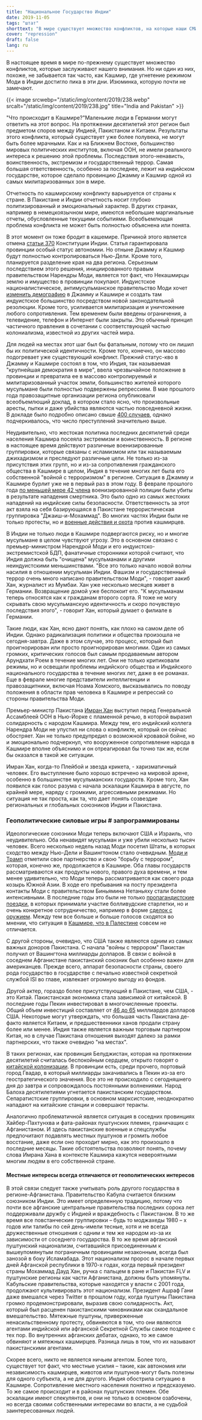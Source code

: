 ```yaml
---
title: "Национальное Государство Индии"
date: 2019-11-05
tags: "штат"
shorttext: "В мире существует множество конфликтов, на которые наши СМИ не обращают внимания. Это также включает Индию, националист хочет отменить меньшинства."
cover: "repression"
draft: false
lang: ru
---
```


В настоящее время в мире по-прежнему существует множество конфликтов, которые заслуживают нашего внимания. Но ни один из них, похоже, не забывается так часто, как Кашмир, где угнетение режимом Моди в Индии достигло пика в эти дни. Изюминка, которую почти не замечают.

{{< image srcwebp="/static/img/content/2019/238.webp" srcalt="/static/img/content/2019/238.jpg" title="India and Pakistan" >}}

"Что происходит в Кашмире?"Маленькие люди в Германии могут ответить на этот вопрос. На протяжении десятилетий этот регион был предметом споров между Индией, Пакистаном и Китаем. Результаты этого конфликта, который существует уже более полувека, не могут быть более мрачными. Как и на Ближнем Востоке, большинство мировых политических институтов, включая ООН, не имели реального интереса к решению этой проблемы. Последствия этого-ненависть, воинственность, экстремизм и государственный террор. Самая большая ответственность, особенно за последнее, лежит на индийском государстве, которое сделало провинцию Джамму и Кашмир одной из самых милитаризованных зон в мире.

Отчетность по кашмирскому конфликту варьируется от страны к стране. В Пакистане и Индии отчетность носит глубоко политизированный и эмоциональный характер. В других странах, например в немецкоязычном мире, имеются небольшие маргинальные отчеты, обусловленные текущими событиями. Всеобъемлющая проблема конфликта не может быть полностью объяснена или понята. 

В этот момент он тоже бродит в кашемире. Причиной этого является отмена [статьи 370](https://edition.cnn.com/2019/08/05/asia/india-pakistan-kashmir-intl-hnk/index.html "Kashmir in lockdown as India reveals plan to change state's status") Конституции Индии. Статья гарантировала провинции особый статус автономии. Но отныне Джамму и Кашмир будут полностью контролироваться Нью-Дели. Кроме того, планируется разделение края на два региона. Серьезным последствием этого решения, инициированного правым правительством Нарендры Моди, является тот факт, что Некашмирцы землю и имущество в провинции покупают. Индуистское националистическое, антимусульманское правительство Моди хочет [изменить демографию](https://www.trtworld.com/opinion/and-kashmiris-shall-immediately-cease-to-exist-28778 "And Kashmiris shall immediately cease to exist") в Джамму и Кашмире и создать там индуистское большинство посредством новой законодательной резолюции. Кроме того, усиливается милитаризация и уничтожение любого сопротивления. Тем временем были введены ограничения, а телевидение, телефон и Интернет были закрыты. Это обычный принцип частичного правления в сочетании с соответствующей частью колониализма, известной из других частей мира. 

Для людей на местах этот шаг был бы фатальным, потому что он лишил бы их политической идентичности. Кроме того, конечно, он массово подогревает уже существующий конфликт. Прежний статус-кво в Джамму и Кашмире состоял в том, что Индия, так называемая "крупнейшая демократия в мире", ввела чрезвычайное положение в провинции и превратила ее в массово контролируемый и милитаризованный участок земли, большинство жителей которого мусульмане были полностью подвержены репрессиям. В мае прошлого года правозащитные организации региона опубликовали всеобъемлющий доклад, в котором стало ясно, что произвольные аресты, пытки и даже убийства являются частью повседневной жизни. В докладе было подробно описано свыше [400 случаев](https://theintercept.com/2019/05/26/india-kashmir-torture/ "THE INDIAN GOVERNMENT HAS SYSTEMATICALLY USED TORTURE TO CRUSH OPPOSITION IN KASHMIR, NEW REPORT FINDS"), однако подчеркивалось, что число преступлений значительно выше.

Неудивительно, что жестокая политика последних десятилетий среди населения Кашмира посеяла экстремизм и воинственность. В регионе в настоящее время действуют различные военизированные группировки, которые связаны с исламизмом или так называемым джихадизмом и преследуют различные цели. Не только из-за присутствия этих групп, но и из-за сопротивления гражданского общества в Кашмире в целом, Индия в течение многих лет была его собственной "войной с терроризмом" в регионе. Ситуация в Джамму и Кашмире бурлит уже не в первый раз в этом году. В феврале прошлого года [по меньшей мере 42 члена](https://www.aljazeera.com/news/2019/02/indian-security-forces-killed-kashmir-blast-reports-190214110644498.html "Kashmir suicide attack kills dozens of Indian security forces") военизированной полиции были убиты в результате нападения смертника. Это было одно из самых жестоких нападений на индийские силы безопасности. Ответственность за этот акт взяла на себя базирующаяся в Пакистане террористическая группировка "Джаиш-и-Мохаммад". Во многих частях Индии были не только протесты, но и [военные действия и охота](https://www.aljazeera.com/news/2019/02/fear-grips-kashmiris-living-india-deadly-suicide-attack-190216150244206.html "Fear grips Kashmiris living in India after deadly suicide attack") против кашмирцев.

В Индии не только люди в Кашмире подвергаются риску, но и многие мусульмане в целом чувствуют угрозу. Это в основном связано с премьер-министром Нарендрой Моди и его индуистско-экстремистской БДП, фанатичные сторонники которой считают, что Индия должна быть "очищена" мусульманами и другими неиндуистскими меньшинствами. "Все это только начало новой волны насилия в отношении мусульман Индии. Фашизм и государственный террор очень много написано правительством Моди", - говорит аакиб Хан, журналист из Мумбаи. Хан уже несколько месяцев живет в Германии. Возвращение домой уже беспокоит его. "К мусульманам теперь относятся как к гражданам второго сорта. Я тоже не могу скрывать свою мусульманскую идентичность и скоро почувствую последствия этого", - говорит Хан, который думает о филиале в Германии.

Такие люди, как Хан, ясно дают понять, как плохо на самом деле об Индии. Однако радикализация политики и общества произошла не сегодня-завтра. Даже в этом случае, это процесс, который был проигнорирован или просто проигнорирован многими. Один из самых громких, критических голосов был самым продаваемым автором Арундхати Роем в течение многих лет. Они не только критиковали режимы, но и освещали проблемы индийского общества и Индийского национального государства в течение многих лет, даже в ее романах. Еще в феврале многие представители интеллигенции и правозащитники, включая Ноама Хомского, высказывались по поводу положения в области прав человека в Кашмире и репрессий со стороны правительства Моди.

Премьер-министр Пакистана [Имран Хан](https://www.nytimes.com/2019/09/27/world/asia/khan-modi-united-nations.html "Imran Khan Warns of Kashmir ‘Blood Bath’ in Emotional U.N. Speech") выступил перед Генеральной Ассамблеей ООН в Нью-Йорке с пламенной речью, в которой выразил солидарность с народом Кашмира. Между тем, его индийский коллега Нарендра Моди не упустил ни слова о конфликте, который он сейчас обостряет. Хан не только предупредил о возможной кровавой бойне, но и эмоционально подчеркнул, что вооруженное сопротивление народа в Кашмире вполне объяснимо и он отреагировал бы точно так же, если бы оказался в такой же ситуации.

Имран Хан, когда-то Плейбой и звезда крикета, - харизматичный человек. Его выступление было хорошо встречено на мировой арене, особенно в большинстве мусульманских государств. Кроме того, Хан появился как голос разума с начала эскалации Кашмира в августе, по крайней мере, наряду с громкими, агрессивными режимами. Но ситуация не так проста, как та, что дает понять созвездие региональных и глобальных союзников Индии и Пакистана.

### Геополитические силовые игры # запрограммированы

Идеологические союзники Моди теперь включают США и Израиль, что неудивительно. Оба ненавидят мусульман и уже убили несколько тысяч человек. Всего несколько недель назад Моди посетил Штаты, в которых сходство между Нью-Дели и Вашингтоном стало очевидным. [Моди и Трамп](https://www.bbc.com/news/world-us-canada-49788492 "‘Howdy, Modi!’: Trump hails Indian PM at ‘historic’ Texas rally") отметили свое партнерство и свою "борьбу с террором", которая, конечно же, продолжается в Кашмире. Оба главы государств рассматриваются как продукты нового, правого духа времени, и тем менее удивительно, что Моди теперь рассматривается как своего рода козырь Южной Азии. В ходе его пребывания на посту президента контакты Моди с правительством Биньямина Нетаньяху стали более интенсивными. В последние годы это были не только [пропагандистские поездки](https://www.ndtv.com/entertainment/benjamin-netanyahus-bollywood-selfie-with-amitabh-bachchan-aishwarya-and-other-stars-1802012 "Benjamin Netanyahu's Bollywood Selfie With Amitabh Bachchan, Aishwarya And Other Stars"), в которых принимали участие болливудские старлетки, но и очень конкретное сотрудничество, например в форме [сделок с оружием](https://www.middleeastmonitor.com/20190712-israel-arms-company-signs-100m-missile-deal-with-india-army/ "Israel arms company signs $100m missile deal with India army"). Между тем все больше и больше голосов сходятся во мнении, что ситуация в [Кашмире, что в Палестине](https://972mag.com/kashmir-india-israel-palestine-occupation/142735/ "What's happening in Kashmir looks a lot like Israel's rule over Palestine") совсем не отличается.

С другой стороны, очевидно, что США также являются одним из самых важных доноров Пакистана. С начала "войны с террором" Пакистан получил от Вашингтона миллиарды долларов. В связи с войной в соседнем Афганистане пакистанский союзник был особенно важен для американцев. Прежде всего, аппарат безопасности страны, своего рода государство в государстве с печально известной секретной службой ISI во главе, извлекает огромную выгоду из фондов.

Другой актер, гораздо более присутствующий в Пакистане, чем США, - это Китай. Пакистанская экономика стала зависимой от китайской. В последние годы Пекин инвестировал в многочисленные проекты. Общий объем инвестиций составляет от [46 до 65](https://www.thehindu.com/news/international/xi-jinping-visit-to-pakistan-preview/article7114980.ece "Xi comes calling to Pakistan, bearing gifts worth $45 billion") миллиардов долларов США. Некоторые могут утверждать, что большая часть Пакистана де-факто является Китаем, и предшественники ханов продали страну более или менее. Индия также является важным торговым партнером Китая, но в случае Пакистана отношения выходят далеко за рамки партнерских, что также очевидно "на местах".

В таких регионах, как провинция Белуджистан, которая на протяжении десятилетий считалась беспокойным сердцем, открыто говорят о [китайской колонизации](https://www.business-standard.com/article/news-ani/cpec-turning-balochistan-into-chinese-colony-says-baloch-leader-118112500493_1.html "CPEC turning Balochistan into Chinese colony, says Baloch leader"). В провинции есть, среди прочего, портовый город Гвадар, в который миллиарды закачивались в Пекин из-за его геостратегического значения. Все это не происходило с сегодняшнего дня до завтра и сопровождалось постоянными волнениями. Народ Балоха десятилетиями угнетается пакистанским государством. Сепаратистские группировки, в основном марксистские, неоднократно нападают на китайские станции и совершают теракты.

Аналогично проблематичной является ситуация в соседних провинциях Хайбер-Пахтунхва и фата-районах пуштунских племен, граничащих с Афганистаном. И здесь пакистанские военные и спецслужбы предпочитают подавлять местных пуштунов и громить любое восстание, даже если оно проходит мирно, как это произошло в последние месяцы. Такие обстоятельства позволяют понять, почему слова Имрана Хана в контексте Кашмира кажутся невероятными многим людям в его собственной стране.

#### Местные интересы всегда отличаются от геополитических интересов

В этой связи следует также учитывать роль другого государства в регионе-Афганистана. Правительство Кабула считается близким союзником Индии. Это имеет определенную традицию, потому что почти все афганские центральные правительства последних сорока лет поддерживали дружбу с Индией и враждебность с Пакистаном. В то же время все повстанческие группировки – будь то моджахеды 1980 – х годов или талибы по сей день-имели тесные, хотя и не всегда дружественные отношения с одним и тем же народом из-за их зависимости от соседнего государства. В то же время афганский пуштунский национализм, считавшийся присоединенным к вышеупомянутым пограничным провинциям незаконным, всегда был занозой в боку Исламабада. Этот национализм пророс в начале первых дней Афганской республики в 1970-х годах, когда первый президент страны Мохаммад Дауд Хан, ручка с пальцем в ране и Пакистан FLV и пуштунские регионы как части Афганистана, должны быть упомянуты. Кабульские правительства, которые находятся у власти с 2001 года, продолжают культивировать этот национализм. Президент Ашраф Гани даже вмешался через Twitter в прошлом году, когда пуштуны Пакистана громко продемонстрировали, выразив свою солидарность. Акт, который был расценен пакистанскими чиновниками как скандальное вмешательство. Мятежные пуштуны, приверженные ненасильственному протесту, обвиняются в том, что они являются агентами индийской или афганской Секретной Службы самое позднее с тех пор. Во внутренних афганских дебатах, однако, то же самое обвиняют и мятежных кашмирцев. Разница лишь в том, что их называют пакистанскими агентами.

Скорее всего, никто не является ничьим агентом. Более того, существует тот факт, что местные усилия – такие, как автономия или независимость кашмирцев, животов или пуштунов-могут быть полезны для одного субъекта, а не для другого. Индия обострила ситуацию в Кашмире. Сопротивление местного населения понятно и предсказуемо. То же самое происходит и в районах пуштунских племен. Обе эскалации имеют спекулянтов, и они не только в основном озабочены, но всегда своими собственными интересами во власти, а не судьбой заинтересованных людей.
